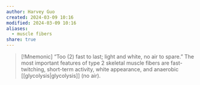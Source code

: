 ```yaml
---
author: Harvey Guo
created: 2024-03-09 10:16
modified: 2024-03-09 10:16
aliases:
  - muscle fibers
share: true
---
```


>[!Mnemonic] 
>“Too (2) fast to last; light and white, no air to spare.” The most important features of type 2 skeletal muscle fibers are fast-twitching, short-term activity, white appearance, and anaerobic [[glycolysis|glycolysis]] (no air).